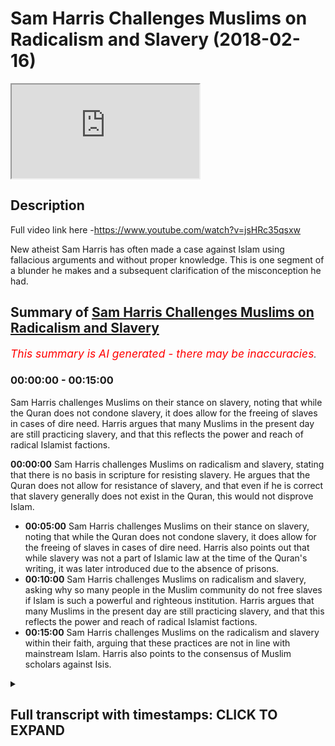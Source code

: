# Sam Harris Challenges Muslims on Radicalism and Slavery (2018-02-16)

<iframe loading='lazy' allow='autoplay' src='https://www.youtube.com/embed/Hl7mPkjE8pI'></iframe>

## Description

Full video link here -https://www.youtube.com/watch?v=jsHRc35qsxw

New atheist Sam Harris has often made a case against Islam using fallacious arguments and without proper knowledge. This is one segment of a blunder he makes and a subsequent clarification of the misconception he had.

## Summary of [Sam Harris Challenges Muslims on Radicalism and Slavery](https://www.youtube.com/watch?v=Hl7mPkjE8pI)


*<span style="color:red; font-size:125%">This summary is AI generated - there may be inaccuracies</span>. [](/)*

### <a onclick="modifyYTiframeseektime('0')">00:00:00</a> - <a onclick="modifyYTiframeseektime('900')">00:15:00</a>

 Sam Harris challenges Muslims on their stance on slavery, noting that while the Quran does not condone slavery, it does allow for the freeing of slaves in cases of dire need. Harris argues that many Muslims in the present day are still practicing slavery, and that this reflects the power and reach of radical Islamist factions.

**<a onclick="modifyYTiframeseektime('0')">00:00:00</a>** Sam Harris challenges Muslims on radicalism and slavery, stating that there is no basis in scripture for resisting slavery. He argues that the Quran does not allow for resistance of slavery, and that even if he is correct that slavery generally does not exist in the Quran, this would not disprove Islam.
* **<a onclick="modifyYTiframeseektime('300')">00:05:00</a>**  Sam Harris challenges Muslims on their stance on slavery, noting that while the Quran does not condone slavery, it does allow for the freeing of slaves in cases of dire need. Harris also points out that while slavery was not a part of Islamic law at the time of the Quran's writing, it was later introduced due to the absence of prisons.
* **<a onclick="modifyYTiframeseektime('600')">00:10:00</a>** Sam Harris challenges Muslims on radicalism and slavery, asking why so many people in the Muslim community do not free slaves if Islam is such a powerful and righteous institution. Harris argues that many Muslims in the present day are still practicing slavery, and that this reflects the power and reach of radical Islamist factions.
* **<a onclick="modifyYTiframeseektime('900')">00:15:00</a>** Sam Harris challenges Muslims on the radicalism and slavery within their faith, arguing that these practices are not in line with mainstream Islam. Harris also points to the consensus of Muslim scholars against Isis.

<details><summary><h2>Full transcript with timestamps: CLICK TO EXPAND</h2></summary>

<a onclick="modifyYTiframeseektime('2')">0:00:02</a> so that he would you me I don't even  
<a onclick="modifyYTiframeseektime('11')">0:00:11</a> have to go to them alright let's go to  
<a onclick="modifyYTiframeseektime('13')">0:00:13</a> the next one no you can slavery this is  
<a onclick="modifyYTiframeseektime('17')">0:00:17</a> the horror of Abrahamic religion  
<a onclick="modifyYTiframeseektime('21')">0:00:21</a> generally these are this is why we know  
<a onclick="modifyYTiframeseektime('23')">0:00:23</a> these are in books were not authored by  
<a onclick="modifyYTiframeseektime('25')">0:00:25</a> a moral genius the Bible in the Quran  
<a onclick="modifyYTiframeseektime('28')">0:00:28</a> can't give you a basis to resist slavery  
<a onclick="modifyYTiframeseektime('32')">0:00:32</a> take it away so this is this is really  
<a onclick="modifyYTiframeseektime('36')">0:00:36</a> interesting because Sam Harris is  
<a onclick="modifyYTiframeseektime('37')">0:00:37</a> actually written a book called the moral  
<a onclick="modifyYTiframeseektime('39')">0:00:39</a> landscape and in that book called the  
<a onclick="modifyYTiframeseektime('42')">0:00:42</a> moral landscape he writes in a footnote  
<a onclick="modifyYTiframeseektime('44')">0:00:44</a> and one of the ending chapters I forget  
<a onclick="modifyYTiframeseektime('46')">0:00:46</a> which type sure exactly but he writes  
<a onclick="modifyYTiframeseektime('48')">0:00:48</a> and this is a kind of paraphrase of what  
<a onclick="modifyYTiframeseektime('51')">0:00:51</a> he says he says that there is no  
<a onclick="modifyYTiframeseektime('52')">0:00:52</a> neurobiological way of ascertaining  
<a onclick="modifyYTiframeseektime('55')">0:00:55</a> truth and falsehood in other words  
<a onclick="modifyYTiframeseektime('58')">0:00:58</a> objective morality according to sam  
<a onclick="modifyYTiframeseektime('60')">0:01:00</a> harris cannot be ascertained on the  
<a onclick="modifyYTiframeseektime('62')">0:01:02</a> atheistic materialistic worldview this  
<a onclick="modifyYTiframeseektime('65')">0:01:05</a> is not just some Harris's opinion this  
<a onclick="modifyYTiframeseektime('67')">0:01:07</a> is the opinion of Richard Dawkins of  
<a onclick="modifyYTiframeseektime('68')">0:01:08</a> jacquees Derrida of Bertrand Russell of  
<a onclick="modifyYTiframeseektime('71')">0:01:11</a> Nietzsche of most post modernist atheist  
<a onclick="modifyYTiframeseektime('75')">0:01:15</a> philosophers that actually objects of  
<a onclick="modifyYTiframeseektime('77')">0:01:17</a> morality cannot be ascertained what's  
<a onclick="modifyYTiframeseektime('80')">0:01:20</a> really interesting is that on the one  
<a onclick="modifyYTiframeseektime('81')">0:01:21</a> hand where they make this patently clear  
<a onclick="modifyYTiframeseektime('82')">0:01:22</a> but there was no philosophical  
<a onclick="modifyYTiframeseektime('84')">0:01:24</a> epistemological base for basically  
<a onclick="modifyYTiframeseektime('87')">0:01:27</a> believing an objective morality  
<a onclick="modifyYTiframeseektime('90')">0:01:30</a> they'll make arguments which are moral  
<a onclick="modifyYTiframeseektime('93')">0:01:33</a> against religion and this is one of the  
<a onclick="modifyYTiframeseektime('96')">0:01:36</a> arguments that they made so he makes he  
<a onclick="modifyYTiframeseektime('98')">0:01:38</a> says that the slavery and whatnot let's  
<a onclick="modifyYTiframeseektime('100')">0:01:40</a> take for granted let's let's say for the  
<a onclick="modifyYTiframeseektime('102')">0:01:42</a> sake of argument that he's right about  
<a onclick="modifyYTiframeseektime('103')">0:01:43</a> this about slavery generally speaking  
<a onclick="modifyYTiframeseektime('105')">0:01:45</a> even if he was completely right that  
<a onclick="modifyYTiframeseektime('108')">0:01:48</a> would do absolutely nothing for the case  
<a onclick="modifyYTiframeseektime('109')">0:01:49</a> of atheism and absolutely nothing for  
<a onclick="modifyYTiframeseektime('111')">0:01:51</a> disproving Islam however he is wrong on  
<a onclick="modifyYTiframeseektime('113')">0:01:53</a> that because of one very simple verse in  
<a onclick="modifyYTiframeseektime('117')">0:01:57</a> the Quran which most of the children our  
<a onclick="modifyYTiframeseektime('120')">0:02:00</a> children have memorized in so little  
<a onclick="modifyYTiframeseektime('122')">0:02:02</a> ballads in chapter 90 of the Quran where  
<a onclick="modifyYTiframeseektime('124')">0:02:04</a> simply says were mad at the rock amela  
<a onclick="modifyYTiframeseektime('126')">0:02:06</a> ABBA FATCA Aqaba what do you know of the  
<a onclick="modifyYTiframeseektime('130')">0:02:10</a> good way what would make you know what  
<a onclick="modifyYTiframeseektime('132')">0:02:12</a> the good way is for  
<a onclick="modifyYTiframeseektime('133')">0:02:13</a> being slaves is the good way his exact  
<a onclick="modifyYTiframeseektime('135')">0:02:15</a> terminology was that there is nothing  
<a onclick="modifyYTiframeseektime('137')">0:02:17</a> within or inside or outside of the  
<a onclick="modifyYTiframeseektime('140')">0:02:20</a> scriptures which allows for the  
<a onclick="modifyYTiframeseektime('142')">0:02:22</a> resisting of slavery the Quran says very  
<a onclick="modifyYTiframeseektime('144')">0:02:24</a> clearly that actually were mad at the  
<a onclick="modifyYTiframeseektime('147')">0:02:27</a> raka malapa  
<a onclick="modifyYTiframeseektime('148')">0:02:28</a> what would make you know what the good  
<a onclick="modifyYTiframeseektime('150')">0:02:30</a> way is freeing slaves is the good way  
<a onclick="modifyYTiframeseektime('152')">0:02:32</a> what he is saying because he is I  
<a onclick="modifyYTiframeseektime('154')">0:02:34</a> believe theologically illiterate I don't  
<a onclick="modifyYTiframeseektime('158')">0:02:38</a> think he's actually someone who reads  
<a onclick="modifyYTiframeseektime('159')">0:02:39</a> books theological books Quran Sunnah  
<a onclick="modifyYTiframeseektime('162')">0:02:42</a> hadith and these things I don't think he  
<a onclick="modifyYTiframeseektime('164')">0:02:44</a> actually even looks at the Bible too  
<a onclick="modifyYTiframeseektime('165')">0:02:45</a> deeply I think he makes sociological  
<a onclick="modifyYTiframeseektime('168')">0:02:48</a> cases and generalizes them on the  
<a onclick="modifyYTiframeseektime('170')">0:02:50</a> religion and that's very very much the  
<a onclick="modifyYTiframeseektime('173')">0:02:53</a> nature of what he does he never close to  
<a onclick="modifyYTiframeseektime('174')">0:02:54</a> Quran  
<a onclick="modifyYTiframeseektime('175')">0:02:55</a> you'll never really see this guy quote  
<a onclick="modifyYTiframeseektime('176')">0:02:56</a> in the Quran sam harris sam harris  
<a onclick="modifyYTiframeseektime('178')">0:02:58</a> doesn't really quote though I've never  
<a onclick="modifyYTiframeseektime('179')">0:02:59</a> seen him I've never once seen him  
<a onclick="modifyYTiframeseektime('180')">0:03:00</a> quoting the Quran because he knows muddy  
<a onclick="modifyYTiframeseektime('182')">0:03:02</a> water for him he's not trained on this  
<a onclick="modifyYTiframeseektime('185')">0:03:05</a> he shouldn't talk about this is he is  
<a onclick="modifyYTiframeseektime('187')">0:03:07</a> what they call an ultra crapper darien  
<a onclick="modifyYTiframeseektime('189')">0:03:09</a> his non-specialists talking about  
<a onclick="modifyYTiframeseektime('191')">0:03:11</a> something which does not concern him  
<a onclick="modifyYTiframeseektime('193')">0:03:13</a> he's completely talking about something  
<a onclick="modifyYTiframeseektime('194')">0:03:14</a> which is out of his Lane when he does  
<a onclick="modifyYTiframeseektime('196')">0:03:16</a> the same thing with philosophies the  
<a onclick="modifyYTiframeseektime('197')">0:03:17</a> same thing he's a non specialist in  
<a onclick="modifyYTiframeseektime('199')">0:03:19</a> philosophy not specialists in theology  
<a onclick="modifyYTiframeseektime('200')">0:03:20</a> when he talks about both those matters  
<a onclick="modifyYTiframeseektime('202')">0:03:22</a> as if he is an authority on those two  
<a onclick="modifyYTiframeseektime('203')">0:03:23</a> matters so here he said that the the  
<a onclick="modifyYTiframeseektime('207')">0:03:27</a> Quran and I'm also quite the Bible now  
<a onclick="modifyYTiframeseektime('209')">0:03:29</a> but we're talking about the Quran  
<a onclick="modifyYTiframeseektime('210')">0:03:30</a> specifically has there's nothing in it  
<a onclick="modifyYTiframeseektime('212')">0:03:32</a> that would allow us to resist slavery so  
<a onclick="modifyYTiframeseektime('213')">0:03:33</a> he would not be able to basically just  
<a onclick="modifyYTiframeseektime('215')">0:03:35</a> he would not be able to explain away  
<a onclick="modifyYTiframeseektime('218')">0:03:38</a> that verse which is a non abrogated  
<a onclick="modifyYTiframeseektime('220')">0:03:40</a> verse of the Quran moreover I guess what  
<a onclick="modifyYTiframeseektime('223')">0:03:43</a> he's trying to say is because the office  
<a onclick="modifyYTiframeseektime('224')">0:03:44</a> of the Quran which talked about what  
<a onclick="modifyYTiframeseektime('225')">0:03:45</a> your right hand possesses and and these  
<a onclick="modifyYTiframeseektime('228')">0:03:48</a> things in the hadith the various a  
<a onclick="modifyYTiframeseektime('231')">0:03:51</a> hadith Nasir how it shows us that there  
<a onclick="modifyYTiframeseektime('232')">0:03:52</a> were slaves at the time of the Prophet  
<a onclick="modifyYTiframeseektime('233')">0:03:53</a> and we're not denying that that's the  
<a onclick="modifyYTiframeseektime('234')">0:03:54</a> case absolutely there was slaves at the  
<a onclick="modifyYTiframeseektime('236')">0:03:56</a> time of the Prophet we are saying that  
<a onclick="modifyYTiframeseektime('238')">0:03:58</a> the object of office led the whole world  
<a onclick="modifyYTiframeseektime('240')">0:04:00</a> I mean the whole world at that time  
<a onclick="modifyYTiframeseektime('241')">0:04:01</a> absolutely well slavery ended in  
<a onclick="modifyYTiframeseektime('243')">0:04:03</a> American 1865 in in Britain in 1807 and  
<a onclick="modifyYTiframeseektime('249')">0:04:09</a> you can that's legally once again if we  
<a onclick="modifyYTiframeseektime('252')">0:04:12</a> take a step back and say what is slavery  
<a onclick="modifyYTiframeseektime('253')">0:04:13</a> does it the international I think is  
<a onclick="modifyYTiframeseektime('256')">0:04:16</a> called the International anti-slavery  
<a onclick="modifyYTiframeseektime('257')">0:04:17</a> organisations they they actually said  
<a onclick="modifyYTiframeseektime('260')">0:04:20</a> that slavery is defined as includes  
<a onclick="modifyYTiframeseektime('263')">0:04:23</a> child labor human trafficking and  
<a onclick="modifyYTiframeseektime('265')">0:04:25</a> prostitution let's  
<a onclick="modifyYTiframeseektime('267')">0:04:27</a> these things if we consider these  
<a onclick="modifyYTiframeseektime('269')">0:04:29</a> factors and we're very serious about  
<a onclick="modifyYTiframeseektime('270')">0:04:30</a> those definitions and I would say I  
<a onclick="modifyYTiframeseektime('272')">0:04:32</a> would claim that the West is actually  
<a onclick="modifyYTiframeseektime('274')">0:04:34</a> more involved and engaged with slavery  
<a onclick="modifyYTiframeseektime('277')">0:04:37</a> than any other part of the world and I  
<a onclick="modifyYTiframeseektime('280')">0:04:40</a> think that now if you really care if you  
<a onclick="modifyYTiframeseektime('283')">0:04:43</a> really want to make a difference since  
<a onclick="modifyYTiframeseektime('285')">0:04:45</a> we live here that's something that's not  
<a onclick="modifyYTiframeseektime('287')">0:04:47</a> talked about that's like our little  
<a onclick="modifyYTiframeseektime('289')">0:04:49</a> secret America's secret that there are  
<a onclick="modifyYTiframeseektime('291')">0:04:51</a> child sex slave rings in our country  
<a onclick="modifyYTiframeseektime('294')">0:04:54</a> right now up to three hundred thousand  
<a onclick="modifyYTiframeseektime('302')">0:05:02</a> boys and girls are sold in the United  
<a onclick="modifyYTiframeseektime('304')">0:05:04</a> States every year and many of them don't  
<a onclick="modifyYTiframeseektime('307')">0:05:07</a> make it out of the industry alive there  
<a onclick="modifyYTiframeseektime('310')">0:05:10</a> are only 99 known survivors from the  
<a onclick="modifyYTiframeseektime('313')">0:05:13</a> state of Texas in the last 20 years  
<a onclick="modifyYTiframeseektime('314')">0:05:14</a> who've managed to escape sexual slavery  
<a onclick="modifyYTiframeseektime('317')">0:05:17</a> when we think of the most horrific of  
<a onclick="modifyYTiframeseektime('319')">0:05:19</a> crimes the ones so morally repugnant and  
<a onclick="modifyYTiframeseektime('322')">0:05:22</a> Barbara you know the widespread ones  
<a onclick="modifyYTiframeseektime('324')">0:05:24</a> that make you question humanity it can  
<a onclick="modifyYTiframeseektime('327')">0:05:27</a> help us cope to believe they happen  
<a onclick="modifyYTiframeseektime('328')">0:05:28</a> somewhere else  
<a onclick="modifyYTiframeseektime('329')">0:05:29</a> somewhere far away that's why this  
<a onclick="modifyYTiframeseektime('331')">0:05:31</a> weekend's FBI prostitution sting and  
<a onclick="modifyYTiframeseektime('334')">0:05:34</a> capture of over a hundred and fifty  
<a onclick="modifyYTiframeseektime('335')">0:05:35</a> pimps was so disturbing over a hundred  
<a onclick="modifyYTiframeseektime('338')">0:05:38</a> children rescued sexual slavery here at  
<a onclick="modifyYTiframeseektime('342')">0:05:42</a> home how does it still happen right so  
<a onclick="modifyYTiframeseektime('344')">0:05:44</a> now you want to go ahead and do some  
<a onclick="modifyYTiframeseektime('346')">0:05:46</a> social good yeah Joe Rogan's just step  
<a onclick="modifyYTiframeseektime('348')">0:05:48</a> up Sam Harris to step up while you men  
<a onclick="modifyYTiframeseektime('350')">0:05:50</a> trafficking and talk about human  
<a onclick="modifyYTiframeseektime('351')">0:05:51</a> trafficking that's happening right here  
<a onclick="modifyYTiframeseektime('353')">0:05:53</a> in our backyard yeah but no you got to  
<a onclick="modifyYTiframeseektime('355')">0:05:55</a> go talk about you know is that the other  
<a onclick="modifyYTiframeseektime('357')">0:05:57</a> I point the finger that way  
<a onclick="modifyYTiframeseektime('359')">0:05:59</a> so we don't have to really talk about  
<a onclick="modifyYTiframeseektime('360')">0:06:00</a> what's going on at home it's really  
<a onclick="modifyYTiframeseektime('361')">0:06:01</a> interesting cuz Polaris said that  
<a onclick="modifyYTiframeseektime('363')">0:06:03</a> Polaris is what I think is cool pilars  
<a onclick="modifyYTiframeseektime('364')">0:06:04</a> one of the organizations they said that  
<a onclick="modifyYTiframeseektime('366')">0:06:06</a> America's engaged in slavery the  
<a onclick="modifyYTiframeseektime('368')">0:06:08</a> majority of people that they enslave in  
<a onclick="modifyYTiframeseektime('370')">0:06:10</a> human trafficking human trafficking  
<a onclick="modifyYTiframeseektime('371')">0:06:11</a> forms is that are actually people of  
<a onclick="modifyYTiframeseektime('373')">0:06:13</a> ethnic minority descent so black people  
<a onclick="modifyYTiframeseektime('376')">0:06:16</a> etc those people are human engaged in  
<a onclick="modifyYTiframeseektime('380')">0:06:20</a> the process of human trafficking who are  
<a onclick="modifyYTiframeseektime('381')">0:06:21</a> who are trafficked are actually people  
<a onclick="modifyYTiframeseektime('383')">0:06:23</a> of ethnic minorities so they're actually  
<a onclick="modifyYTiframeseektime('385')">0:06:25</a> oppressing minorities enslaving people  
<a onclick="modifyYTiframeseektime('388')">0:06:28</a> going back to what we used to be doing  
<a onclick="modifyYTiframeseektime('390')">0:06:30</a> the 1865 days and talking to us about  
<a onclick="modifyYTiframeseektime('393')">0:06:33</a> slavery  
<a onclick="modifyYTiframeseektime('394')">0:06:34</a> it's lama's I would put this very  
<a onclick="modifyYTiframeseektime('395')">0:06:35</a> candidly only on the record one of the  
<a onclick="modifyYTiframeseektime('398')">0:06:38</a> objectives of Islam  
<a onclick="modifyYTiframeseektime('400')">0:06:40</a> is to do away with the institution of  
<a onclick="modifyYTiframeseektime('403')">0:06:43</a> slavery the the mechanism by which and  
<a onclick="modifyYTiframeseektime('406')">0:06:46</a> through which it attempted to do this  
<a onclick="modifyYTiframeseektime('408')">0:06:48</a> which is what I was saying before was an  
<a onclick="modifyYTiframeseektime('411')">0:06:51</a> incremental gradualist method  
<a onclick="modifyYTiframeseektime('413')">0:06:53</a> it wasn't an instant abolition and we  
<a onclick="modifyYTiframeseektime('415')">0:06:55</a> know from history that frankly when  
<a onclick="modifyYTiframeseektime('417')">0:06:57</a> abolitions are attempted just like in  
<a onclick="modifyYTiframeseektime('419')">0:06:59</a> this country when the abolition was at M  
<a onclick="modifyYTiframeseektime('420')">0:07:00</a> state of alcohol people rebelled against  
<a onclick="modifyYTiframeseektime('422')">0:07:02</a> it very quickly if something as deep and  
<a onclick="modifyYTiframeseektime('425')">0:07:05</a> as economically important as the  
<a onclick="modifyYTiframeseektime('427')">0:07:07</a> institution of slavery is interwoven  
<a onclick="modifyYTiframeseektime('429')">0:07:09</a> into the economic fiber of a society  
<a onclick="modifyYTiframeseektime('432')">0:07:12</a> it's not possible if we to pull the rug  
<a onclick="modifyYTiframeseektime('434')">0:07:14</a> under someone's foot so in other words  
<a onclick="modifyYTiframeseektime('436')">0:07:16</a> what Islam came with was an incremental  
<a onclick="modifyYTiframeseektime('438')">0:07:18</a> method using different things and of  
<a onclick="modifyYTiframeseektime('441')">0:07:21</a> them as they can't because in sort of  
<a onclick="modifyYTiframeseektime('443')">0:07:23</a> the touhou chapter of the Quran one of  
<a onclick="modifyYTiframeseektime('445')">0:07:25</a> the there are nine things or eight or  
<a onclick="modifyYTiframeseektime('447')">0:07:27</a> nine things that are mentioned in the in  
<a onclick="modifyYTiframeseektime('449')">0:07:29</a> the verse which talks about zakat and  
<a onclick="modifyYTiframeseektime('451')">0:07:31</a> one of them was well fed a club the  
<a onclick="modifyYTiframeseektime('453')">0:07:33</a> people who is who are enslaved so in  
<a onclick="modifyYTiframeseektime('455')">0:07:35</a> other words since the cat is one of the  
<a onclick="modifyYTiframeseektime('457')">0:07:37</a> five pillars of Islam and since the five  
<a onclick="modifyYTiframeseektime('460')">0:07:40</a> pillar this particular pillar must be  
<a onclick="modifyYTiframeseektime('462')">0:07:42</a> continued until the day of judgment we  
<a onclick="modifyYTiframeseektime('464')">0:07:44</a> believe then the e there must have been  
<a onclick="modifyYTiframeseektime('466')">0:07:46</a> a certain amount of money always  
<a onclick="modifyYTiframeseektime('469')">0:07:49</a> designated for the freeing of slaves but  
<a onclick="modifyYTiframeseektime('472')">0:07:52</a> of course sam harris doesn't know this  
<a onclick="modifyYTiframeseektime('474')">0:07:54</a> another thing which is really  
<a onclick="modifyYTiframeseektime('476')">0:07:56</a> interesting is chapter 24 verse 33 of  
<a onclick="modifyYTiframeseektime('478')">0:07:58</a> the quran which explicitly says that if  
<a onclick="modifyYTiframeseektime('482')">0:08:02</a> at that particular time which is  
<a onclick="modifyYTiframeseektime('484')">0:08:04</a> obviously not not applicable to us and  
<a onclick="modifyYTiframeseektime('486')">0:08:06</a> that particular historical time period  
<a onclick="modifyYTiframeseektime('489')">0:08:09</a> something called maquette Eber can be  
<a onclick="modifyYTiframeseektime('490')">0:08:10</a> done no kotoba is where you literally  
<a onclick="modifyYTiframeseektime('492')">0:08:12</a> have someone who's enslaved and then  
<a onclick="modifyYTiframeseektime('494')">0:08:14</a> they say to their slave owner they say  
<a onclick="modifyYTiframeseektime('497')">0:08:17</a> to their slave owner I want to be free  
<a onclick="modifyYTiframeseektime('498')">0:08:18</a> and I'll ransom myself okay that person  
<a onclick="modifyYTiframeseektime('502')">0:08:22</a> is not a criminal that person is not  
<a onclick="modifyYTiframeseektime('505')">0:08:25</a> someone who's done anything according to  
<a onclick="modifyYTiframeseektime('507')">0:08:27</a> chapter 24 verse 33 and you can look at  
<a onclick="modifyYTiframeseektime('508')">0:08:28</a> for example to fiddle Toby or other  
<a onclick="modifyYTiframeseektime('510')">0:08:30</a> tempers here like extra Jesus's that  
<a onclick="modifyYTiframeseektime('513')">0:08:33</a> explicitly say that there's an opinion  
<a onclick="modifyYTiframeseektime('515')">0:08:35</a> that says and this is a strong opinion  
<a onclick="modifyYTiframeseektime('516')">0:08:36</a> going back to the Sahaba and the  
<a onclick="modifyYTiframeseektime('518')">0:08:38</a> Companions the Prophet if this  
<a onclick="modifyYTiframeseektime('520')">0:08:40</a> particular indentured servant because  
<a onclick="modifyYTiframeseektime('523')">0:08:43</a> they're not really slaves in the  
<a onclick="modifyYTiframeseektime('524')">0:08:44</a> colloquial sense because you think of  
<a onclick="modifyYTiframeseektime('525')">0:08:45</a> slaves like racial slavery we'd never  
<a onclick="modifyYTiframeseektime('526')">0:08:46</a> had died in Islam  
<a onclick="modifyYTiframeseektime('527')">0:08:47</a> that's never been part of Islamic never  
<a onclick="modifyYTiframeseektime('529')">0:08:49</a> never ever racial stuff is the Quran is  
<a onclick="modifyYTiframeseektime('532')">0:08:52</a> very that's what people think that's  
<a onclick="modifyYTiframeseektime('534')">0:08:54</a> they have in there that we're talking  
<a onclick="modifyYTiframeseektime('535')">0:08:55</a> about indentured because at the time  
<a onclick="modifyYTiframeseektime('536')">0:08:56</a> there was no prisons so these people  
<a onclick="modifyYTiframeseektime('538')">0:08:58</a> were put into into homes and imprisoned  
<a onclick="modifyYTiframeseektime('541')">0:09:01</a> as if it was a prison right  
<a onclick="modifyYTiframeseektime('544')">0:09:04</a> so that particular person if they demand  
<a onclick="modifyYTiframeseektime('546')">0:09:06</a> yeah if they demand from the the slave  
<a onclick="modifyYTiframeseektime('549')">0:09:09</a> owner to be freed then according to the  
<a onclick="modifyYTiframeseektime('552')">0:09:12</a> Philip or Toby  
<a onclick="modifyYTiframeseektime('553')">0:09:13</a> and according to the sahaba that are  
<a onclick="modifyYTiframeseektime('555')">0:09:15</a> related by this stuff's here they must  
<a onclick="modifyYTiframeseektime('559')">0:09:19</a> be freed even if the the slave owner or  
<a onclick="modifyYTiframeseektime('561')">0:09:21</a> you can say the the the the the one  
<a onclick="modifyYTiframeseektime('564')">0:09:24</a> who's the prisoner the the one who's  
<a onclick="modifyYTiframeseektime('566')">0:09:26</a> imprisoning this indentured servant  
<a onclick="modifyYTiframeseektime('567')">0:09:27</a> declines it this person can go to  
<a onclick="modifyYTiframeseektime('569')">0:09:29</a> Accardi can go to a judge and and  
<a onclick="modifyYTiframeseektime('572')">0:09:32</a> forcefully be be liberated or  
<a onclick="modifyYTiframeseektime('577')">0:09:37</a> emancipated so in other words islam I  
<a onclick="modifyYTiframeseektime('580')">0:09:40</a> would argue is the only ancient system  
<a onclick="modifyYTiframeseektime('583')">0:09:43</a> which allowed for the freeing of people  
<a onclick="modifyYTiframeseektime('588')">0:09:48</a> which were either slaves indentured  
<a onclick="modifyYTiframeseektime('589')">0:09:49</a> servants or otherwise there's nothing  
<a onclick="modifyYTiframeseektime('592')">0:09:52</a> else in the history of man that went out  
<a onclick="modifyYTiframeseektime('595')">0:09:55</a> of its way in order to get people out of  
<a onclick="modifyYTiframeseektime('596')">0:09:56</a> the shackles of slavery and into and  
<a onclick="modifyYTiframeseektime('599')">0:09:59</a> emancipated generally speaking whether  
<a onclick="modifyYTiframeseektime('600')">0:10:00</a> it be Muslim or Muslim what comes to my  
<a onclick="modifyYTiframeseektime('603')">0:10:03</a> mind is it is a turban hadatha was it am  
<a onclick="modifyYTiframeseektime('607')">0:10:07</a> I saying the right name where when he  
<a onclick="modifyYTiframeseektime('608')">0:10:08</a> was freed and then he had a chance to go  
<a onclick="modifyYTiframeseektime('612')">0:10:12</a> back to his father to his family he  
<a onclick="modifyYTiframeseektime('616')">0:10:16</a> chose to stay you know out of the love  
<a onclick="modifyYTiframeseektime('619')">0:10:19</a> you know out of the love that he had for  
<a onclick="modifyYTiframeseektime('623')">0:10:23</a> Prophet Muhammad peace and blessings be  
<a onclick="modifyYTiframeseektime('625')">0:10:25</a> upon him yeah so you have a when you put  
<a onclick="modifyYTiframeseektime('627')">0:10:27</a> yourself when you take yourself living  
<a onclick="modifyYTiframeseektime('629')">0:10:29</a> in today's 2018 today's age right and  
<a onclick="modifyYTiframeseektime('634')">0:10:34</a> then you take your back yourself back  
<a onclick="modifyYTiframeseektime('636')">0:10:36</a> 1,400 years ago when the whole world  
<a onclick="modifyYTiframeseektime('638')">0:10:38</a> everybody is a muslin slavery day  
<a onclick="modifyYTiframeseektime('639')">0:10:39</a> absolutely medicine then Islam came to  
<a onclick="modifyYTiframeseektime('642')">0:10:42</a> free the necks of the slaves right  
<a onclick="modifyYTiframeseektime('644')">0:10:44</a> so if Islam just came and said it's late  
<a onclick="modifyYTiframeseektime('647')">0:10:47</a> a slavery is erratic you wouldn't work  
<a onclick="modifyYTiframeseektime('648')">0:10:48</a> it wouldn't work you got people invested  
<a onclick="modifyYTiframeseektime('650')">0:10:50</a> with millions hundreds of millions of  
<a onclick="modifyYTiframeseektime('652')">0:10:52</a> dollars you know in slave business  
<a onclick="modifyYTiframeseektime('654')">0:10:54</a> absolutely but then what you're saying  
<a onclick="modifyYTiframeseektime('656')">0:10:56</a> here is now if I'm correct now in every  
<a onclick="modifyYTiframeseektime('659')">0:10:59</a> which way you turn and you just made the  
<a onclick="modifyYTiframeseektime('661')">0:11:01</a> road that now it penetrated the hearts  
<a onclick="modifyYTiframeseektime('665')">0:11:05</a> yeah so people gave  
<a onclick="modifyYTiframeseektime('667')">0:11:07</a> is up absolutely from the love of their  
<a onclick="modifyYTiframeseektime('669')">0:11:09</a> heart absolutely not like that it was  
<a onclick="modifyYTiframeseektime('671')">0:11:11</a> forced in this country and to this day  
<a onclick="modifyYTiframeseektime('672')">0:11:12</a> people are like these people should be  
<a onclick="modifyYTiframeseektime('674')">0:11:14</a> slaves right and you have all this  
<a onclick="modifyYTiframeseektime('676')">0:11:16</a> racism is this yeah but there are  
<a onclick="modifyYTiframeseektime('679')">0:11:19</a> certain situations where people will be  
<a onclick="modifyYTiframeseektime('681')">0:11:21</a> forced to free slaves for example in  
<a onclick="modifyYTiframeseektime('683')">0:11:23</a> Islam if someone had sexual intercourse  
<a onclick="modifyYTiframeseektime('686')">0:11:26</a> with their wife in Ramadan they have to  
<a onclick="modifyYTiframeseektime('688')">0:11:28</a> free a slave if someone does the harm  
<a onclick="modifyYTiframeseektime('690')">0:11:30</a> which is mentioned in chapter 58 of the  
<a onclick="modifyYTiframeseektime('692')">0:11:32</a> Quran which they call their wives that  
<a onclick="modifyYTiframeseektime('693')">0:11:33</a> they say they you're not you're  
<a onclick="modifyYTiframeseektime('695')">0:11:35</a> basically not you're like my mother in  
<a onclick="modifyYTiframeseektime('697')">0:11:37</a> other words you're not sexually  
<a onclick="modifyYTiframeseektime('698')">0:11:38</a> compatible with me or something it's a  
<a onclick="modifyYTiframeseektime('699')">0:11:39</a> very specific kind of insult free after  
<a onclick="modifyYTiframeseektime('701')">0:11:41</a> free slaves yeah if they did if they  
<a onclick="modifyYTiframeseektime('703')">0:11:43</a> didn't off you have to free it so  
<a onclick="modifyYTiframeseektime('705')">0:11:45</a> there's so many things in Islam which  
<a onclick="modifyYTiframeseektime('707')">0:11:47</a> you're forced to free slaves if you do  
<a onclick="modifyYTiframeseektime('709')">0:11:49</a> certain things then these slaves also  
<a onclick="modifyYTiframeseektime('711')">0:11:51</a> slaves when I come governors then they  
<a onclick="modifyYTiframeseektime('713')">0:11:53</a> become scholars they become like  
<a onclick="modifyYTiframeseektime('715')">0:11:55</a> absolutely had people of high prestige  
<a onclick="modifyYTiframeseektime('717')">0:11:57</a> people will not understand this but some  
<a onclick="modifyYTiframeseektime('720')">0:12:00</a> people and because we just said that for  
<a onclick="modifyYTiframeseektime('722')">0:12:02</a> example if someone was enslaved or an  
<a onclick="modifyYTiframeseektime('725')">0:12:05</a> indentured servant don't you serve in  
<a onclick="modifyYTiframeseektime('726')">0:12:06</a> there literally whatever yeah that's  
<a onclick="modifyYTiframeseektime('728')">0:12:08</a> what they were they were indentured  
<a onclick="modifyYTiframeseektime('729')">0:12:09</a> servants if they were in in the house of  
<a onclick="modifyYTiframeseektime('732')">0:12:12</a> someone who was imprisoning them and  
<a onclick="modifyYTiframeseektime('734')">0:12:14</a> they had the rights over them and I say  
<a onclick="modifyYTiframeseektime('735')">0:12:15</a> and they decided that they wanted to do  
<a onclick="modifyYTiframeseektime('738')">0:12:18</a> more kata by which is this basically  
<a onclick="modifyYTiframeseektime('741')">0:12:21</a> it's a ransom their ransom ransoming  
<a onclick="modifyYTiframeseektime('743')">0:12:23</a> themselves they want to be freed and  
<a onclick="modifyYTiframeseektime('746')">0:12:26</a> they had that opportunity and they  
<a onclick="modifyYTiframeseektime('748')">0:12:28</a> didn't take it the question is why would  
<a onclick="modifyYTiframeseektime('749')">0:12:29</a> those people don't take it a lot of the  
<a onclick="modifyYTiframeseektime('750')">0:12:30</a> the particular slaves at that time I  
<a onclick="modifyYTiframeseektime('752')">0:12:32</a> would mention servants they didn't take  
<a onclick="modifyYTiframeseektime('754')">0:12:34</a> the opportunity because they they were  
<a onclick="modifyYTiframeseektime('755')">0:12:35</a> getting free accommodation yes now  
<a onclick="modifyYTiframeseektime('758')">0:12:38</a> that's why a lot of them continue to be  
<a onclick="modifyYTiframeseektime('759')">0:12:39</a> Malik like the Mamluk Empire was  
<a onclick="modifyYTiframeseektime('762')">0:12:42</a> actually the Mamluks there was two men  
<a onclick="modifyYTiframeseektime('764')">0:12:44</a> blocks one in Egypt and one in India but  
<a onclick="modifyYTiframeseektime('766')">0:12:46</a> the ones in Egypt and in India both of  
<a onclick="modifyYTiframeseektime('768')">0:12:48</a> those was work work of a slave car or a  
<a onclick="modifyYTiframeseektime('770')">0:12:50</a> tribe or slave a socio-economic grouping  
<a onclick="modifyYTiframeseektime('774')">0:12:54</a> so they were socioeconomically the  
<a onclick="modifyYTiframeseektime('777')">0:12:57</a> lowest of the low yet they were made  
<a onclick="modifyYTiframeseektime('778')">0:12:58</a> into the highest of the high  
<a onclick="modifyYTiframeseektime('780')">0:13:00</a> mm-hmm so it's not the same as the  
<a onclick="modifyYTiframeseektime('783')">0:13:03</a> Western experience a lot of people think  
<a onclick="modifyYTiframeseektime('784')">0:13:04</a> they generalize history say ok what will  
<a onclick="modifyYTiframeseektime('786')">0:13:06</a> happen to the transatlantic slave trade  
<a onclick="modifyYTiframeseektime('788')">0:13:08</a> where you had black people shift over in  
<a onclick="modifyYTiframeseektime('790')">0:13:10</a> West Africa yeah that's the same thing  
<a onclick="modifyYTiframeseektime('792')">0:13:12</a> as well as levers not ok before we go to  
<a onclick="modifyYTiframeseektime('794')">0:13:14</a> the next one people are automatically  
<a onclick="modifyYTiframeseektime('796')">0:13:16</a> automatically gonna see what's going on  
<a onclick="modifyYTiframeseektime('798')">0:13:18</a> with this insane state right they use  
<a onclick="modifyYTiframeseektime('800')">0:13:20</a> these  
<a onclick="modifyYTiframeseektime('800')">0:13:20</a> range elements and then some things in  
<a onclick="modifyYTiframeseektime('804')">0:13:24</a> Libya yeah what do you say to that I say  
<a onclick="modifyYTiframeseektime('806')">0:13:26</a> to that I mean it's really really  
<a onclick="modifyYTiframeseektime('808')">0:13:28</a> interesting the AI is is aa McStay we  
<a onclick="modifyYTiframeseektime('812')">0:13:32</a> shouldn't call it that we should call -  
<a onclick="modifyYTiframeseektime('813')">0:13:33</a> or something that whatever they want to  
<a onclick="modifyYTiframeseektime('814')">0:13:34</a> call themselves but the insane stay in  
<a onclick="modifyYTiframeseektime('816')">0:13:36</a> state that sounds good and saying hey  
<a onclick="modifyYTiframeseektime('818')">0:13:38</a> those particular individuals first and  
<a onclick="modifyYTiframeseektime('821')">0:13:41</a> foremost I've never seen such an extreme  
<a onclick="modifyYTiframeseektime('824')">0:13:44</a> fringe in my whole life to the extent  
<a onclick="modifyYTiframeseektime('826')">0:13:46</a> whereby I watched an interview in Arabic  
<a onclick="modifyYTiframeseektime('828')">0:13:48</a> with one of the Mogul dimensions their  
<a onclick="modifyYTiframeseektime('832')">0:13:52</a> names but they let's say they're of the  
<a onclick="modifyYTiframeseektime('834')">0:13:54</a> same ilk as Osama bin Laden right they  
<a onclick="modifyYTiframeseektime('837')">0:13:57</a> of the same ilk meaning they have the  
<a onclick="modifyYTiframeseektime('838')">0:13:58</a> same kind of they believe in the same  
<a onclick="modifyYTiframeseektime('840')">0:14:00</a> things and one of their leaders said we  
<a onclick="modifyYTiframeseektime('845')">0:14:05</a> don't consider this is actually said he  
<a onclick="modifyYTiframeseektime('847')">0:14:07</a> said we don't we call we call this group  
<a onclick="modifyYTiframeseektime('851')">0:14:11</a> back to Allison ole Jamar  
<a onclick="modifyYTiframeseektime('854')">0:14:14</a> so they don't consider them Sunni  
<a onclick="modifyYTiframeseektime('855')">0:14:15</a> Muslims some scholars don't consider  
<a onclick="modifyYTiframeseektime('858')">0:14:18</a> this particular faction is called  
<a onclick="modifyYTiframeseektime('860')">0:14:20</a> [ __ ] Muslims some scholars have said  
<a onclick="modifyYTiframeseektime('862')">0:14:22</a> that at all so that's one thing those  
<a onclick="modifyYTiframeseektime('867')">0:14:27</a> people have said that they don't go  
<a onclick="modifyYTiframeseektime('868')">0:14:28</a> there enslaving and this is what this  
<a onclick="modifyYTiframeseektime('870')">0:14:30</a> person said in the interview they're  
<a onclick="modifyYTiframeseektime('873')">0:14:33</a> enslaving their women so in other words  
<a onclick="modifyYTiframeseektime('876')">0:14:36</a> that particular is another faction in  
<a onclick="modifyYTiframeseektime('878')">0:14:38</a> the Syrian war which is let's say  
<a onclick="modifyYTiframeseektime('879')">0:14:39</a> associated with extremism that other  
<a onclick="modifyYTiframeseektime('883')">0:14:43</a> faction was associated saying the person  
<a onclick="modifyYTiframeseektime('885')">0:14:45</a> is in charge of that faction that there  
<a onclick="modifyYTiframeseektime('888')">0:14:48</a> is slaving our woman what does that show  
<a onclick="modifyYTiframeseektime('891')">0:14:51</a> it shows actually to be frank that no  
<a onclick="modifyYTiframeseektime('894')">0:14:54</a> one sees these people as doing something  
<a onclick="modifyYTiframeseektime('896')">0:14:56</a> in line with Islam not even Osama bin  
<a onclick="modifyYTiframeseektime('898')">0:14:58</a> Laden himself and I'm saying this on the  
<a onclick="modifyYTiframeseektime('900')">0:15:00</a> record not even him and we know that  
<a onclick="modifyYTiframeseektime('902')">0:15:02</a> what he stands for and all that kind of  
<a onclick="modifyYTiframeseektime('904')">0:15:04</a> stuff is completely against mainstream  
<a onclick="modifyYTiframeseektime('905')">0:15:05</a> Orthodox Islam according to all of the  
<a onclick="modifyYTiframeseektime('907')">0:15:07</a> institutions of Islam but not even he  
<a onclick="modifyYTiframeseektime('911')">0:15:11</a> would see what they're doing is in line  
<a onclick="modifyYTiframeseektime('912')">0:15:12</a> with Islam mm-hmm absolutely not yeah I  
<a onclick="modifyYTiframeseektime('916')">0:15:16</a> could mention names and all these kind  
<a onclick="modifyYTiframeseektime('918')">0:15:18</a> of things but we won't go into that  
<a onclick="modifyYTiframeseektime('919')">0:15:19</a> longer discussion but the point is this  
<a onclick="modifyYTiframeseektime('921')">0:15:21</a> is such a fringe element of Islam that  
<a onclick="modifyYTiframeseektime('924')">0:15:24</a> it's really not worth mentioning as a  
<a onclick="modifyYTiframeseektime('926')">0:15:26</a> point of reference  
<a onclick="modifyYTiframeseektime('927')">0:15:27</a> yet some Harris consistently mentions it  
<a onclick="modifyYTiframeseektime('930')">0:15:30</a> as some kind of point of reference is  
<a onclick="modifyYTiframeseektime('932')">0:15:32</a> academically disingenuous because  
<a onclick="modifyYTiframeseektime('934')">0:15:34</a> frankly  
<a onclick="modifyYTiframeseektime('934')">0:15:34</a> there are institutions in Islam and this  
<a onclick="modifyYTiframeseektime('936')">0:15:36</a> I'm a quote all of the institutions you  
<a onclick="modifyYTiframeseektime('938')">0:15:38</a> know one thing has reunited all of the  
<a onclick="modifyYTiframeseektime('940')">0:15:40</a> Muslims against them is Isis there's  
<a onclick="modifyYTiframeseektime('945')">0:15:45</a> nothing that I have United all the  
<a onclick="modifyYTiframeseektime('946')">0:15:46</a> Muslims against them more than Isis has  
<a onclick="modifyYTiframeseektime('948')">0:15:48</a> but they still pretty bring up this  
<a onclick="modifyYTiframeseektime('950')">0:15:50</a> fringe element every Muslim early drinks  
<a onclick="modifyYTiframeseektime('952')">0:15:52</a> yes every Muslim organization from India  
<a onclick="modifyYTiframeseektime('956')">0:15:56</a> to Saudi Arabia to Egypt to Saudi air to  
<a onclick="modifyYTiframeseektime('959')">0:15:59</a> all of these in Mauritania all of the  
<a onclick="modifyYTiframeseektime('962')">0:16:02</a> centers of intellectual power in Islamic  
<a onclick="modifyYTiframeseektime('964')">0:16:04</a> world which is not even familiar with  
<a onclick="modifyYTiframeseektime('966')">0:16:06</a> I'm sure Sam Harris is not familiar with  
<a onclick="modifyYTiframeseektime('967')">0:16:07</a> those places and those institutions all  
<a onclick="modifyYTiframeseektime('969')">0:16:09</a> of them have categorically condemned  
<a onclick="modifyYTiframeseektime('973')">0:16:13</a> Isis all of them so this there is a  
<a onclick="modifyYTiframeseektime('975')">0:16:15</a> consensus on this issue yeah and yeah  
<a onclick="modifyYTiframeseektime('978')">0:16:18</a> he's using it as an example so you're  
<a onclick="modifyYTiframeseektime('980')">0:16:20</a> actually disregarding all of the  
<a onclick="modifyYTiframeseektime('983')">0:16:23</a> institutional what he would call fatwas  
<a onclick="modifyYTiframeseektime('986')">0:16:26</a> religious rulings and verdicts of  
<a onclick="modifyYTiframeseektime('988')">0:16:28</a> everybody in the Muslim world all of any  
<a onclick="modifyYTiframeseektime('991')">0:16:31</a> scholar wealth is you know any scholar  
<a onclick="modifyYTiframeseektime('994')">0:16:34</a> in the Muslim world has said the same  
<a onclick="modifyYTiframeseektime('996')">0:16:36</a> thing yeah so how can we ignore all of  
<a onclick="modifyYTiframeseektime('999')">0:16:39</a> that and say okay well these these  
<a onclick="modifyYTiframeseektime('1000')">0:16:40</a> disband of people and Libya the same  
<a onclick="modifyYTiframeseektime('1003')">0:16:43</a> thing is obviously in Libya and things  
<a onclick="modifyYTiframeseektime('1005')">0:16:45</a> have the same ideology Libya there's  
<a onclick="modifyYTiframeseektime('1006')">0:16:46</a> Isis in Libya so we're killing two birds  
<a onclick="modifyYTiframeseektime('1008')">0:16:48</a> want some of this because frankly the  
<a onclick="modifyYTiframeseektime('1010')">0:16:50</a> ISIS ideology is so far removed from  
<a onclick="modifyYTiframeseektime('1012')">0:16:52</a> mainstream Islam that absolutely  
<a onclick="modifyYTiframeseektime('1016')">0:16:56</a> everybody has condemned them yeah I  
<a onclick="modifyYTiframeseektime('1018')">0:16:58</a> don't see how he that has flown above  
<a onclick="modifyYTiframeseektime('1020')">0:17:00</a> his head they kill more Muslims  
<a onclick="modifyYTiframeseektime('1022')">0:17:02</a> absolutely yeah they actually have done  
<a onclick="modifyYTiframeseektime('1024')">0:17:04</a> more harm than any to Muslims myth  
<a onclick="modifyYTiframeseektime('1026')">0:17:06</a> before we go to the next point I mean  
<a onclick="modifyYTiframeseektime('1028')">0:17:08</a> there was an FBI released some data  
<a onclick="modifyYTiframeseektime('1031')">0:17:11</a> talking about that the book that most of  
<a onclick="modifyYTiframeseektime('1035')">0:17:15</a> them were found carrying with them was a  
<a onclick="modifyYTiframeseektime('1038')">0:17:18</a> showing how ignorant of Islam this group  
<a onclick="modifyYTiframeseektime('1041')">0:17:21</a> the insane state is of Islam yeah a  
<a onclick="modifyYTiframeseektime('1043')">0:17:23</a> dummy's guide for understanding it's  
<a onclick="modifyYTiframeseektime('1045')">0:17:25</a> like yeah so this is a you know really  
<a onclick="modifyYTiframeseektime('1048')">0:17:28</a> bizarre when you hear these things where  
<a onclick="modifyYTiframeseektime('1049')">0:17:29</a> people are just tuning in and they're  
<a onclick="modifyYTiframeseektime('1051')">0:17:31</a> wondering we got our reso vaq jujitsu  
<a onclick="modifyYTiframeseektime('1056')">0:17:36</a> we're reaching out to our brother joe  
<a onclick="modifyYTiframeseektime('1058')">0:17:38</a> rogan hopefully so he can invite some  
<a onclick="modifyYTiframeseektime('1061')">0:17:41</a> scholars onto his show and give the  
<a onclick="modifyYTiframeseektime('1063')">0:17:43</a> muslims perspective have a fair and  
<a onclick="modifyYTiframeseektime('1065')">0:17:45</a> balanced approach to these very  
<a onclick="modifyYTiframeseektime('1067')">0:17:47</a> important topic  
<a onclick="modifyYTiframeseektime('1068')">0:17:48</a> because of against once again these  
<a onclick="modifyYTiframeseektime('1070')">0:17:50</a> things helped fuel the division they  
<a onclick="modifyYTiframeseektime('1074')">0:17:54</a> helped feed into the hate the  
<a onclick="modifyYTiframeseektime('1075')">0:17:55</a> misunderstanding and that leads to the  
<a onclick="modifyYTiframeseektime('1077')">0:17:57</a> violence we've seen a lot of it we can  
<a onclick="modifyYTiframeseektime('1078')">0:17:58</a> discuss that more towards the end FLE  
<a onclick="modifyYTiframeseektime('1080')">0:18:00</a> 'god almighty allah and you know can get  
<a onclick="modifyYTiframeseektime('1084')">0:18:04</a> this to him and you people like you said  
<a onclick="modifyYTiframeseektime('1086')">0:18:06</a> they can share this they can go ahead  
<a onclick="modifyYTiframeseektime('1087')">0:18:07</a> and comment on his videos on his  
<a onclick="modifyYTiframeseektime('1089')">0:18:09</a> podcasts on his instagram that's a good  
<a onclick="modifyYTiframeseektime('1092')">0:18:12</a> way of here well you all know mentioned  
<a onclick="modifyYTiframeseektime('1094')">0:18:14</a> mention the Deen show mentioned muhammad  
<a onclick="modifyYTiframeseektime('1095')">0:18:15</a> had job mentioned eddie from the Deen  
<a onclick="modifyYTiframeseektime('1097')">0:18:17</a> show mentioned those things in the  
<a onclick="modifyYTiframeseektime('1098')">0:18:18</a> comments and if there's enough of those  
<a onclick="modifyYTiframeseektime('1100')">0:18:20</a> comments you'll see them and if he sees  
<a onclick="modifyYTiframeseektime('1101')">0:18:21</a> them and if you even put the link of  
<a onclick="modifyYTiframeseektime('1103')">0:18:23</a> this video on that on the on the comment  
<a onclick="modifyYTiframeseektime('1105')">0:18:25</a> that would even even better beautiful  
<a onclick="modifyYTiframeseektime('1107')">0:18:27</a> yeah any more he can look you up  
<a onclick="modifyYTiframeseektime('1108')">0:18:28</a> muhammad hijab and you can see some of  
<a onclick="modifyYTiframeseektime('1111')">0:18:31</a> your work and every table beautiful  
<a onclick="modifyYTiframeseektime('1112')">0:18:32</a> thank you my brother thank you Jeff  
<a onclick="modifyYTiframeseektime('1115')">0:18:35</a> thank you guys for tuning in take that  
<a onclick="modifyYTiframeseektime('1118')">0:18:38</a> advice share it if you care share and  
<a onclick="modifyYTiframeseektime('1120')">0:18:40</a> tune in here every week to the Deen show  
<a onclick="modifyYTiframeseektime('1123')">0:18:43</a> we'll see you next time until then peace  
<a onclick="modifyYTiframeseektime('1125')">0:18:45</a> be with you  
<a onclick="modifyYTiframeseektime('1125')">0:18:45</a> Sonam like  
<a onclick="modifyYTiframeseektime('1133')">0:18:53</a> you  
</details>